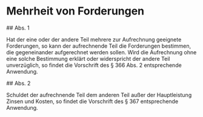 # Mehrheit von Forderungen



\#\# Abs. 1

 Hat der eine oder der andere Teil mehrere zur Aufrechnung geeignete Forderungen, so kann der aufrechnende Teil die Forderungen bestimmen, die gegeneinander aufgerechnet werden sollen. Wird die Aufrechnung ohne eine solche Bestimmung erklärt oder widerspricht der andere Teil unverzüglich, so findet die Vorschrift des § 366 Abs. 2 entsprechende Anwendung.

\#\# Abs. 2

 Schuldet der aufrechnende Teil dem anderen Teil außer der Hauptleistung Zinsen und Kosten, so findet die Vorschrift des § 367 entsprechende Anwendung. 

